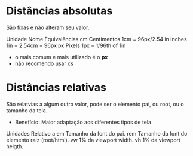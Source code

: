 # Distâncias absolutas <length>

São fixas e não alteram seu valor.

Unidade     Nome            Equivalências
cm          Centímentos     1cm = 96px/2.54
in          Inches          1in = 2.54cm = 96px
px          Pixels          1px = 1/96th of 1in

* o mais comum e mais utilizado é o **px**
* não recomendo usar cs

# Distâncias relativas

São relatvias a algum outro valor, pode ser o elemento pai, ou root, ou o tamanho da tela.

* Benefício: Maior adaptação aos diferentes tipos de tela

Unidades    Relativo a
em          Tamanho da font do pai.
rem         Tamanho da font do elemento raiz (root/html).
vw          1% da viewport width.
vh          1% da viewport heigth.